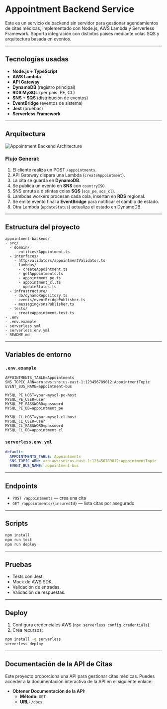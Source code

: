 # Appointment Backend Service

Este es un servicio de backend sin servidor para gestionar agendamientos de citas médicas, implementado con Node.js, AWS Lambda y Serverless Framework. Soporta integración con distintos países mediante colas SQS y arquitectura basada en eventos.

---

## Tecnologías usadas

- **Node.js + TypeScript**
- **AWS Lambda**
- **API Gateway**
- **DynamoDB** (registro principal)
- **RDS MySQL** (per país: PE, CL)
- **SNS + SQS** (distribución de eventos)
- **EventBridge** (eventos de sistema)
- **Jest** (pruebas)
- **Serverless Framework**

---

## Arquitectura

![Appointment Backend Architecture](./docs/architecture.png)

### Flujo General:
1. El cliente realiza un POST `/appointments`.
2. API Gateway dispara una Lambda (`createAppointment`).
3. La cita se guarda en **DynamoDB**.
4. Se publica un evento en **SNS** con `countryISO`.
5. SNS enruta a distintas colas **SQS** (`sqs_pe`, `sqs_cl`).
6. Lambdas workers procesan cada cola, insertan en **RDS** regional.
7. Se emite evento final a **EventBridge** para notificar el cambio de estado.
8. Otra Lambda (`updateStatus`) actualiza el estado en DynamoDB.

---

## Estructura del proyecto

```
appointment-backend/
- src/
  - domain/
    - entities/Appointment.ts
  - interfaces/
    - http/validators/appointmentValidator.ts
    - lambdas/
      - createAppointment.ts
      - getAppointments.ts
      - appointment_pe.ts
      - appointment_cl.ts
      - updateStatus.ts
  - infrastructure/
    - db/dynamoRepository.ts
    - events/eventBridgePublisher.ts
    - messaging/snsPublisher.ts
  - tests/
    - createAppointment.test.ts
- .env
- .env.example
- serverless.yml
- serverless.env.yml
- README.md

```

---

## Variables de entorno

### `.env.example`

```env
APPOINTMENTS_TABLE=Appointments
SNS_TOPIC_ARN=arn:aws:sns:us-east-1:123456789012:AppointmentTopic
EVENT_BUS_NAME=appointment-bus

MYSQL_PE_HOST=your-mysql-pe-host
MYSQL_PE_USER=user
MYSQL_PE_PASSWORD=password
MYSQL_PE_DB=appointment_pe

MYSQL_CL_HOST=your-mysql-cl-host
MYSQL_CL_USER=user
MYSQL_CL_PASSWORD=password
MYSQL_CL_DB=appointment_cl
```

### `serverless.env.yml`

```yaml
default:
  APPOINTMENTS_TABLE: Appointments
  SNS_TOPIC_ARN: arn:aws:sns:us-east-1:123456789012:AppointmentTopic
  EVENT_BUS_NAME: appointment-bus
```

---

## Endpoints

- `POST /appointments` — crea una cita
- `GET /appointments/{insuredId}` — lista citas por asegurado

---

## Scripts

```bash
npm install
npm run test
npm run deploy
```

---

## Pruebas

- Tests con Jest.
- Mock de AWS SDK.
- Validación de entradas.
- Validación de respuestas.

---

## Deploy

1. Configura credenciales AWS (`npx serverless config credentials`).
2. Crea recursos:

```bash
npm install -g serverless
serverless deploy
```
---

## Documentación de la API de Citas

Este proyecto proporciona una API para gestionar citas médicas. Puedes acceder a la documentación interactiva de la API en el siguiente enlace:

- **Obtener Documentación de la API:**
  - **Método:** `GET`
  - **URL:** `/docs`